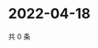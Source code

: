 # 2022-04-18

共 0 条

<!-- BEGIN WEIBO -->
<!-- 最后更新时间 Mon Apr 18 2022 12:10:35 GMT+0800 (China Standard Time) -->

<!-- END WEIBO -->
